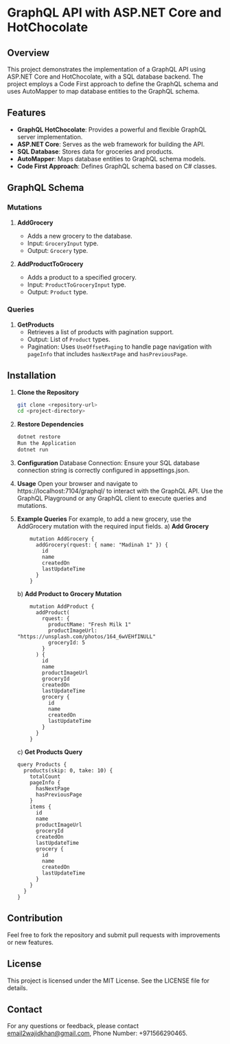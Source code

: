 # GraphQL API with ASP.NET Core and HotChocolate

## Overview

This project demonstrates the implementation of a GraphQL API using ASP.NET Core and HotChocolate, with a SQL database backend. The project employs a Code First approach to define the GraphQL schema and uses AutoMapper to map database entities to the GraphQL schema.

## Features

- **GraphQL HotChocolate**: Provides a powerful and flexible GraphQL server implementation.
- **ASP.NET Core**: Serves as the web framework for building the API.
- **SQL Database**: Stores data for groceries and products.
- **AutoMapper**: Maps database entities to GraphQL schema models.
- **Code First Approach**: Defines GraphQL schema based on C# classes.

## GraphQL Schema

### Mutations

1. **AddGrocery**
   - Adds a new grocery to the database.
   - Input: `GroceryInput` type.
   - Output: `Grocery` type.

2. **AddProductToGrocery**
   - Adds a product to a specified grocery.
   - Input: `ProductToGroceryInput` type.
   - Output: `Product` type.

### Queries

1. **GetProducts**
   - Retrieves a list of products with pagination support.
   - Output: List of `Product` types.
   - Pagination: Uses `UseOffsetPaging` to handle page navigation with `pageInfo` that includes `hasNextPage` and `hasPreviousPage`.

## Installation

1. **Clone the Repository**
   ```bash
   git clone <repository-url>
   cd <project-directory>
2. **Restore Dependencies**

      ```bash 
      dotnet restore
      Run the Application
      dotnet run
      ```
3. **Configuration**
Database Connection: Ensure your SQL database connection string is correctly configured in appsettings.json.
4. **Usage**
Open your browser and navigate to https://localhost:7104/graphql/ to interact with the GraphQL API. 
Use the GraphQL Playground or any GraphQL client to execute queries and mutations.

3. **Example Queries**
For example, to add a new grocery, use the AddGrocery mutation with the required input fields.
a) **Add Grocery**
    ```
        mutation AddGrocery {
          addGrocery(rquest: { name: "Madinah 1" }) {
            id
            name
            createdOn
            lastUpdateTime
          }
        }
    ```
    b) **Add Product to Grocery Mutation**
    ```
        mutation AddProduct {
          addProduct(
            rquest: {
              productMame: "Fresh Milk 1"
              productImageUrl: "https://unsplash.com/photos/164_6wVEHfINULL"
              groceryId: 5
            }
          ) {
            id
            name
            productImageUrl
            groceryId
            createdOn
            lastUpdateTime
            grocery {
              id
              name
              createdOn
              lastUpdateTime
            }
          }
        }
    ``` 
    c) **Get Products Query** 
    ```
    query Products {
      products(skip: 0, take: 10) {
        totalCount
        pageInfo {
          hasNextPage
          hasPreviousPage
        }
        items {
          id
          name
          productImageUrl
          groceryId
          createdOn
          lastUpdateTime
          grocery {
            id
            name
            createdOn
            lastUpdateTime
          }
        }
      }
    }
    ```

## Contribution
Feel free to fork the repository and submit pull requests with improvements or new features.

## License
This project is licensed under the MIT License. See the LICENSE file for details.

## Contact
For any questions or feedback, please contact email2wajidkhan@gmail.com, Phone Number: +971566290465.